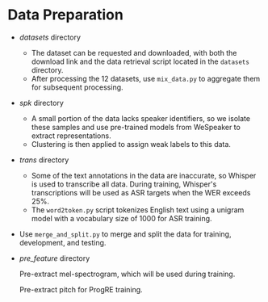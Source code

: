 # Data Preparation

* *datasets* directory
  * The dataset can be requested and downloaded, with both the download link and the data retrieval script located in the `datasets` directory.
  * After processing the 12 datasets, use `mix_data.py` to aggregate them for subsequent processing.

* *spk* directory
  * A small portion of the data lacks speaker identifiers, so we isolate these samples and use pre-trained models from WeSpeaker to extract representations.
  * Clustering is then applied to assign weak labels to this data.

* *trans* directory
  * Some of the text annotations in the data are inaccurate, so Whisper is used to transcribe all data. During training, Whisper's transcriptions will be used as ASR targets when the WER exceeds 25%.
  * The `word2token.py` script tokenizes English text using a unigram model with a vocabulary size of 1000 for ASR training.

* Use `merge_and_split.py` to merge and split the data for training, development, and testing.

* *pre_feature* directory

    Pre-extract mel-spectrogram, which will be used during training.

    Pre-extract pitch for ProgRE training.
